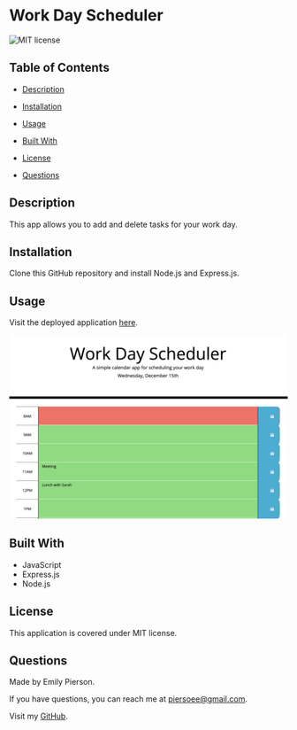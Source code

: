 # Work Day Scheduler
![MIT license](https://img.shields.io/badge/license-MIT-yellow)

## Table of Contents 

* [Description](#description)

* [Installation](#installation)

* [Usage](#usage)

* [Built With](#built-with)

* [License](#license)

* [Questions](#questions)

## Description 
This app allows you to add and delete tasks for your work day.

## Installation
Clone this GitHub repository and install Node.js and Express.js.

## Usage
Visit the deployed application [here](https://emilypier.github.io/work-day-scheduler/).

![Work Day Scheduler.](/assets/workdayschedule-screenshot.png)

## Built With
* JavaScript
* Express.js
* Node.js

## License
This application is covered under MIT license.

## Questions
Made by Emily Pierson.

If you have questions, you can reach me at piersoee@gmail.com. 

Visit my [GitHub](https://github.com/emilypier).